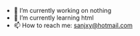 

- 🔭 I’m currently working on nothing
- 🌱 I’m currently learning html
- 📫 How to reach me: sanjxy@hotmail.com

